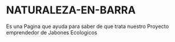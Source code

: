 # NATURALEZA-EN-BARRA
Es una Pagina que ayuda para saber de que trata nuestro Proyecto emprendedor de Jabones Ecologicos
